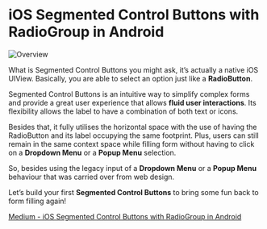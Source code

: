  # iOS Segmented Control Buttons with RadioGroup in Android
 
 ![Overview](https://miro.medium.com/max/720/1*08U6NBFpuPvhEtnGOxCgMQ.jpeg)

What is Segmented Control Buttons you might ask, it’s actually a native iOS UIView. Basically, you are able to select an option just like a **RadioButton**.

Segmented Control Buttons is an intuitive way to simplify complex forms and provide a great user experience that allows **fluid user interactions**. Its flexibility allows the label to have a combination of both text or icons.

Besides that, it fully utilises the horizontal space with the use of having the RadioButton and its label occupying the same footprint. Plus, users can still remain in the same context space while filling form without having to click on a **Dropdown Menu** or a **Popup Menu** selection.

So, besides using the legacy input of a **Dropdown Menu** or a **Popup Menu** behaviour that was carried over from web design.

Let’s build your first **Segmented Control Buttons** to bring some fun back to form filling again!

[Medium - iOS Segmented Control Buttons with RadioGroup in Android](https://medium.com/bugless/ios-segmented-control-buttons-with-radiogroup-in-android-8968629c200)

